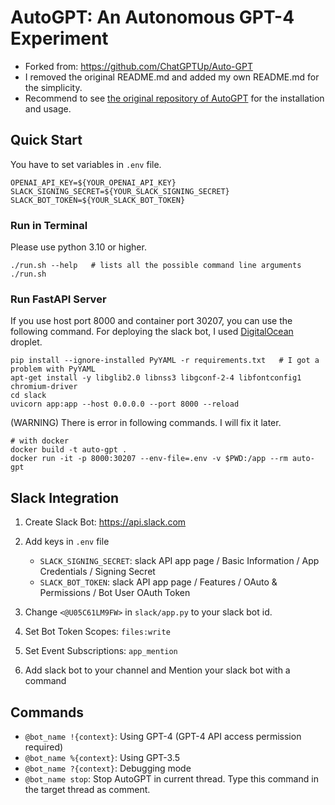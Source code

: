 # AutoGPT: An Autonomous GPT-4 Experiment

- Forked from: https://github.com/ChatGPTUp/Auto-GPT
- I removed the original README.md and added my own README.md for the simplicity.
- Recommend to see [the original repository of AutoGPT](https://github.com/Significant-Gravitas/Auto-GPT) for the installation and usage.

## Quick Start

You have to set variables in `.env` file.

```shell
OPENAI_API_KEY=${YOUR_OPENAI_API_KEY}
SLACK_SIGNING_SECRET=${YOUR_SLACK_SIGNING_SECRET}
SLACK_BOT_TOKEN=${YOUR_SLACK_BOT_TOKEN}
```

### Run in Terminal

Please use python 3.10 or higher.

```shell
./run.sh --help   # lists all the possible command line arguments
./run.sh 
```

### Run FastAPI Server

If you use host port 8000 and container port 30207, you can use the following command. For deploying the slack bot, I used [DigitalOcean](https://cloud.digitalocean.com) droplet.

```shell
pip install --ignore-installed PyYAML -r requirements.txt   # I got a problem with PyYAML
apt-get install -y libglib2.0 libnss3 libgconf-2-4 libfontconfig1 chromium-driver
cd slack
uvicorn app:app --host 0.0.0.0 --port 8000 --reload
```

(WARNING) There is error in following commands. I will fix it later.

```shell
# with docker
docker build -t auto-gpt .
docker run -it -p 8000:30207 --env-file=.env -v $PWD:/app --rm auto-gpt
```

## Slack Integration

1. Create Slack Bot: https://api.slack.com
2. Add keys in `.env` file
   - `SLACK_SIGNING_SECRET`: slack API app page / Basic Information / App Credentials / Signing Secret
   - `SLACK_BOT_TOKEN`: slack API app page / Features / OAuto & Permissions / Bot User OAuth Token

3. Change `<@U05C61LM9FW>` in `slack/app.py` to your slack bot id.
4. Set Bot Token Scopes: `files:write` 
5. Set Event Subscriptions: `app_mention`
6. Add slack bot to your channel and Mention your slack bot with a command

## Commands
- `@bot_name !{context}`: Using GPT-4 (GPT-4 API access permission required)
- `@bot_name %{context}`: Using GPT-3.5 
- `@bot_name ?{context}`: Debugging mode
- `@bot_name stop`: Stop AutoGPT in current thread. Type this command in the target thread as comment.
